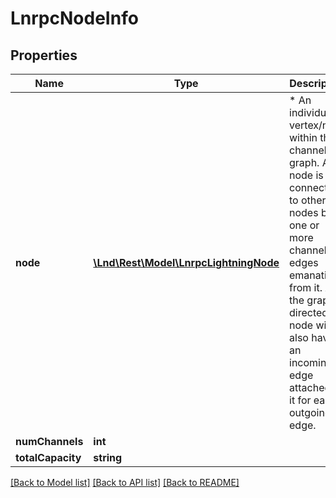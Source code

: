 # LnrpcNodeInfo

## Properties
Name | Type | Description | Notes
------------ | ------------- | ------------- | -------------
**node** | [**\Lnd\Rest\Model\LnrpcLightningNode**](LnrpcLightningNode.md) | * An individual vertex/node within the channel graph. A node is connected to other nodes by one or more channel edges emanating from it. As the graph is directed, a node will also have an incoming edge attached to it for each outgoing edge. | [optional] 
**numChannels** | **int** |  | [optional] 
**totalCapacity** | **string** |  | [optional] 

[[Back to Model list]](../README.md#documentation-for-models) [[Back to API list]](../README.md#documentation-for-api-endpoints) [[Back to README]](../README.md)


